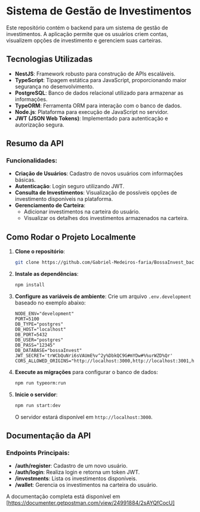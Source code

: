 
# Sistema de Gestão de Investimentos

Este repositório contém o backend para um sistema de gestão de investimentos. A aplicação permite que os usuários criem contas, visualizem opções de investimento e gerenciem suas carteiras.

## Tecnologias Utilizadas

- **NestJS**: Framework robusto para construção de APIs escaláveis.
- **TypeScript**: Tipagem estática para JavaScript, proporcionando maior segurança no desenvolvimento.
- **PostgreSQL**: Banco de dados relacional utilizado para armazenar as informações.
- **TypeORM**: Ferramenta ORM para interação com o banco de dados.
- **Node.js**: Plataforma para execução de JavaScript no servidor.
- **JWT (JSON Web Tokens)**: Implementado para autenticação e autorização segura.

## Resumo da API

### Funcionalidades:

- **Criação de Usuários**: Cadastro de novos usuários com informações básicas.
- **Autenticação**: Login seguro utilizando JWT.
- **Consulta de Investimentos**: Visualização de possíveis opções de investimento disponíveis na plataforma.
- **Gerenciamento de Carteira**:
  - Adicionar investimentos na carteira do usuário.
  - Visualizar os detalhes dos investimentos armazenados na carteira.

## Como Rodar o Projeto Localmente

1. **Clone o repositório**:
   ```bash
   git clone https://github.com/Gabriel-Medeiros-faria/BossaInvest_back.git
   ```

2. **Instale as dependências**:
   ```bash
   npm install
   ```

3. **Configure as variáveis de ambiente**:
   Crie um arquivo `.env.development` baseado no exemplo abaixo:
   ```
   NODE_ENV="development"
   PORT=5100
   DB_TYPE="postgres"
   DB_HOST="localhost"
   DB_PORT=5432
   DB_USER="postgres"
   DB_PASS="12345"
   DB_DATABASE="bossaInvest"
   JWT_SECRET='trWCbQuNri6sVAUmE%v^2y%DbkQC9G#mYDw#%%urWZD%Qr'
   CORS_ALLOWED_ORIGINS="http://localhost:3000,http://localhost:3001,http://localhost:5000,http://localhost:5173"
   ```

4. **Execute as migrações** para configurar o banco de dados:
   ```bash
   npm run typeorm:run
   ```

5. **Inicie o servidor**:
   ```bash
   npm run start:dev
   ```

   O servidor estará disponível em `http://localhost:3000`.

## Documentação da API

### Endpoints Principais:

- **/auth/register**: Cadastro de um novo usuário.
- **/auth/login**: Realiza login e retorna um token JWT.
- **/investments**: Lista os investimentos disponíveis.
- **/wallet**: Gerencia os investimentos na carteira do usuário.

A documentação completa está disponível em [https://documenter.getpostman.com/view/24991884/2sAYQfCocU]

